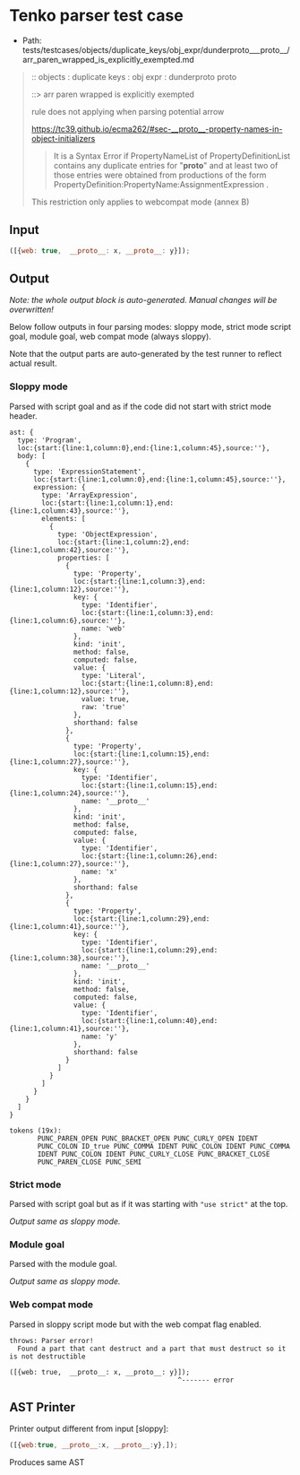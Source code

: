 # Tenko parser test case

- Path: tests/testcases/objects/duplicate_keys/obj_expr/dunderproto___proto__/arr_paren_wrapped_is_explicitly_exempted.md

> :: objects : duplicate keys : obj expr : dunderproto proto
>
> ::> arr paren wrapped is explicitly exempted
>
> rule does not applying when parsing potential arrow
> 
> https://tc39.github.io/ecma262/#sec-__proto__-property-names-in-object-initializers
> 
> > It is a Syntax Error if PropertyNameList of PropertyDefinitionList contains any duplicate entries for "__proto__" and at least two of those entries were obtained from productions of the form PropertyDefinition:PropertyName:AssignmentExpression .
> 
> This restriction only applies to webcompat mode (annex B)

## Input

`````js
([{web: true,  __proto__: x, __proto__: y}]);
`````

## Output

_Note: the whole output block is auto-generated. Manual changes will be overwritten!_

Below follow outputs in four parsing modes: sloppy mode, strict mode script goal, module goal, web compat mode (always sloppy).

Note that the output parts are auto-generated by the test runner to reflect actual result.

### Sloppy mode

Parsed with script goal and as if the code did not start with strict mode header.

`````
ast: {
  type: 'Program',
  loc:{start:{line:1,column:0},end:{line:1,column:45},source:''},
  body: [
    {
      type: 'ExpressionStatement',
      loc:{start:{line:1,column:0},end:{line:1,column:45},source:''},
      expression: {
        type: 'ArrayExpression',
        loc:{start:{line:1,column:1},end:{line:1,column:43},source:''},
        elements: [
          {
            type: 'ObjectExpression',
            loc:{start:{line:1,column:2},end:{line:1,column:42},source:''},
            properties: [
              {
                type: 'Property',
                loc:{start:{line:1,column:3},end:{line:1,column:12},source:''},
                key: {
                  type: 'Identifier',
                  loc:{start:{line:1,column:3},end:{line:1,column:6},source:''},
                  name: 'web'
                },
                kind: 'init',
                method: false,
                computed: false,
                value: {
                  type: 'Literal',
                  loc:{start:{line:1,column:8},end:{line:1,column:12},source:''},
                  value: true,
                  raw: 'true'
                },
                shorthand: false
              },
              {
                type: 'Property',
                loc:{start:{line:1,column:15},end:{line:1,column:27},source:''},
                key: {
                  type: 'Identifier',
                  loc:{start:{line:1,column:15},end:{line:1,column:24},source:''},
                  name: '__proto__'
                },
                kind: 'init',
                method: false,
                computed: false,
                value: {
                  type: 'Identifier',
                  loc:{start:{line:1,column:26},end:{line:1,column:27},source:''},
                  name: 'x'
                },
                shorthand: false
              },
              {
                type: 'Property',
                loc:{start:{line:1,column:29},end:{line:1,column:41},source:''},
                key: {
                  type: 'Identifier',
                  loc:{start:{line:1,column:29},end:{line:1,column:38},source:''},
                  name: '__proto__'
                },
                kind: 'init',
                method: false,
                computed: false,
                value: {
                  type: 'Identifier',
                  loc:{start:{line:1,column:40},end:{line:1,column:41},source:''},
                  name: 'y'
                },
                shorthand: false
              }
            ]
          }
        ]
      }
    }
  ]
}

tokens (19x):
       PUNC_PAREN_OPEN PUNC_BRACKET_OPEN PUNC_CURLY_OPEN IDENT
       PUNC_COLON ID_true PUNC_COMMA IDENT PUNC_COLON IDENT PUNC_COMMA
       IDENT PUNC_COLON IDENT PUNC_CURLY_CLOSE PUNC_BRACKET_CLOSE
       PUNC_PAREN_CLOSE PUNC_SEMI
`````

### Strict mode

Parsed with script goal but as if it was starting with `"use strict"` at the top.

_Output same as sloppy mode._

### Module goal

Parsed with the module goal.

_Output same as sloppy mode._

### Web compat mode

Parsed in sloppy script mode but with the web compat flag enabled.

`````
throws: Parser error!
  Found a part that cant destruct and a part that must destruct so it is not destructible

([{web: true,  __proto__: x, __proto__: y}]);
                                          ^------- error
`````


## AST Printer

Printer output different from input [sloppy]:

````js
([{web:true, __proto__:x, __proto__:y},]);
````

Produces same AST
